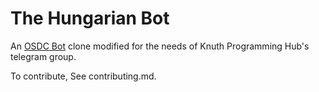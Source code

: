 # The Hungarian Bot

An [OSDC Bot](https://github.com/osdc/bots) clone modified for the needs of Knuth Programming Hub's telegram group.

To contribute, See contributing.md.

